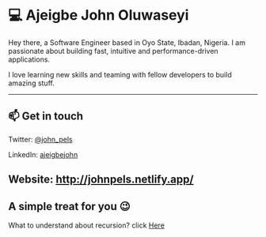 # 💻 Ajeigbe John Oluwaseyi

Hey there, a Software Engineer based in Oyo State, Ibadan, Nigeria. I am passionate about building fast, intuitive and performance-driven applications.

I love learning new skills and teaming with fellow developers to build amazing stuff.

---

## 📫 Get in touch

Twitter: [@john_pels](https://twitter.com/john_pels)

LinkedIn: [ajeigbejohn](https://www.linkedin.com/in/ajeigbejohn/)

Website: http://johnpels.netlify.app/
---

## A simple treat for you 😉

What to understand about recursion? click [Here](https://github.com/john-pels)
